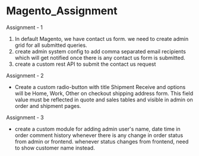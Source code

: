 # Magento_Assignment

Assignment - 1
1. In default Magento, we have contact us form. we need to create admin grid for all
submitted queries.
2. create admin system config to add comma separated email recipients which will get
notified once there is any contact us form is submitted.
3. create a custom rest API to submit the contact us request

   
Assignment - 2
* Create a custom radio-button with title Shipment Receive and options will be Home,
Work, Other on checkout shipping address form. This field value must be reflected in
quote and sales tables and visible in admin on order and shipment pages.

Assignment - 3
* create a custom module for adding admin user&#39;s name, date time in order comment
history whenever there is any change in order status from admin or frontend. whenever
status changes from frontend, need to show customer name instead.
